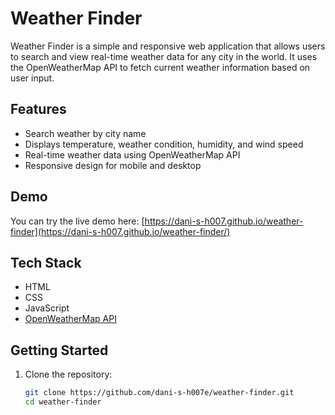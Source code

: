 # Weather Finder

Weather Finder is a simple and responsive web application that allows users to search and view real-time weather data for any city in the world. It uses the OpenWeatherMap API to fetch current weather information based on user input.

## Features

- Search weather by city name
- Displays temperature, weather condition, humidity, and wind speed
- Real-time weather data using OpenWeatherMap API
- Responsive design for mobile and desktop

## Demo

You can try the live demo here: [https://dani-s-h007.github.io/weather-finder](https://dani-s-h007.github.io/weather-finder/)

## Tech Stack

- HTML
- CSS
- JavaScript
- [OpenWeatherMap API](https://openweathermap.org/api)

## Getting Started

1. Clone the repository:
   ```bash
   git clone https://github.com/dani-s-h007e/weather-finder.git
   cd weather-finder
